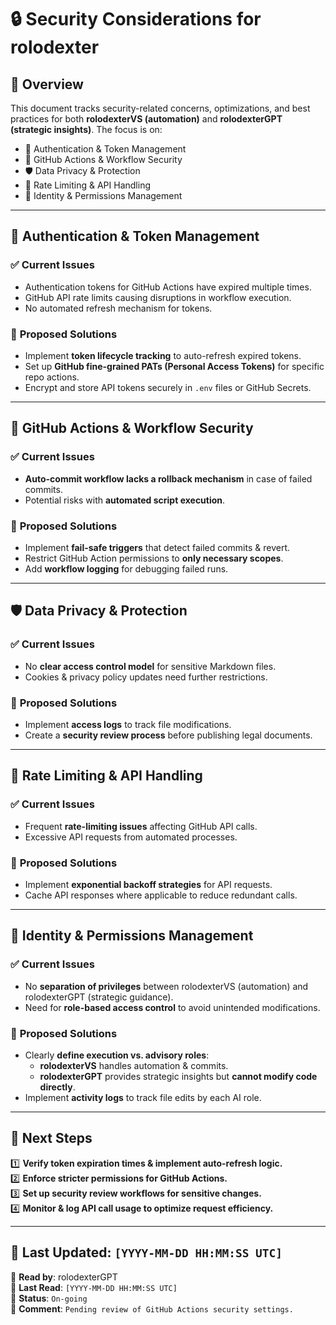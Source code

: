 # 🔒 Security Considerations for rolodexter

## 📌 Overview
This document tracks security-related concerns, optimizations, and best practices for both **rolodexterVS (automation)** and **rolodexterGPT (strategic insights)**. The focus is on:
- 🔐 Authentication & Token Management
- 🔄 GitHub Actions & Workflow Security
- 🛡️ Data Privacy & Protection
- 🚧 Rate Limiting & API Handling
- 👤 Identity & Permissions Management

---

## 🔑 Authentication & Token Management
### ✅ **Current Issues**
- Authentication tokens for GitHub Actions have expired multiple times.
- GitHub API rate limits causing disruptions in workflow execution.
- No automated refresh mechanism for tokens.

### 🔧 **Proposed Solutions**
- Implement **token lifecycle tracking** to auto-refresh expired tokens.
- Set up **GitHub fine-grained PATs (Personal Access Tokens)** for specific repo actions.
- Encrypt and store API tokens securely in `.env` files or GitHub Secrets.

---

## 🔄 GitHub Actions & Workflow Security
### ✅ **Current Issues**
- **Auto-commit workflow lacks a rollback mechanism** in case of failed commits.
- Potential risks with **automated script execution**.

### 🔧 **Proposed Solutions**
- Implement **fail-safe triggers** that detect failed commits & revert.
- Restrict GitHub Action permissions to **only necessary scopes**.
- Add **workflow logging** for debugging failed runs.

---

## 🛡️ Data Privacy & Protection
### ✅ **Current Issues**
- No **clear access control model** for sensitive Markdown files.
- Cookies & privacy policy updates need further restrictions.

### 🔧 **Proposed Solutions**
- Implement **access logs** to track file modifications.
- Create a **security review process** before publishing legal documents.

---

## 🚧 Rate Limiting & API Handling
### ✅ **Current Issues**
- Frequent **rate-limiting issues** affecting GitHub API calls.
- Excessive API requests from automated processes.

### 🔧 **Proposed Solutions**
- Implement **exponential backoff strategies** for API requests.
- Cache API responses where applicable to reduce redundant calls.

---

## 👤 Identity & Permissions Management
### ✅ **Current Issues**
- No **separation of privileges** between rolodexterVS (automation) and rolodexterGPT (strategic guidance).
- Need for **role-based access control** to avoid unintended modifications.

### 🔧 **Proposed Solutions**
- Clearly **define execution vs. advisory roles**:
  - **rolodexterVS** handles automation & commits.
  - **rolodexterGPT** provides strategic insights but **cannot modify code directly**.
- Implement **activity logs** to track file edits by each AI role.

---

## 📝 Next Steps
1️⃣ **Verify token expiration times & implement auto-refresh logic.**  
2️⃣ **Enforce stricter permissions for GitHub Actions.**  
3️⃣ **Set up security review workflows for sensitive changes.**  
4️⃣ **Monitor & log API call usage to optimize request efficiency.**  

---

## 📌 Last Updated: `[YYYY-MM-DD HH:MM:SS UTC]`
📝 **Read by**: rolodexterGPT  
📅 **Last Read**: `[YYYY-MM-DD HH:MM:SS UTC]`  
🔄 **Status**: `On-going`  
💬 **Comment**: `Pending review of GitHub Actions security settings.`  
